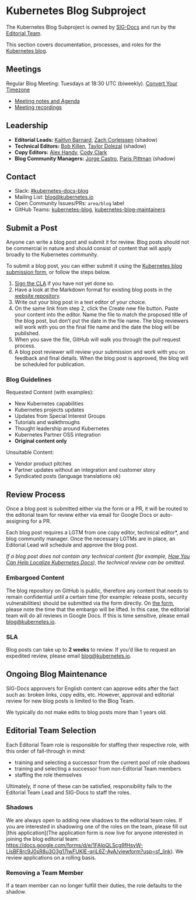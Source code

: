 # Kubernetes Blog Subproject

The Kubernetes Blog Subproject is owned by [SIG-Docs](https://github.com/kubernetes/community/tree/master/sig-docs) and run by the [Editorial Team](#leadership).

This section covers documentation, processes, and roles for the [Kubernetes blog](https://kubernetes.io/blog/).

## Meetings

Regular Blog Meeting: Tuesdays at 18:30 UTC (biweekly). [Convert Your Timezone](http://www.thetimezoneconverter.com/?t=18:30&tz=UTC)

- [Meeting notes and Agenda](https://docs.google.com/document/d/1W5MKkaQGd3YKKZINzj1tJAQbql5R_Y4KAHlFNsJ44Bc/edit?usp=sharing)
- [Meeting recordings](https://www.youtube.com/playlist?list=PL69nYSiGNLP3b5hlx0YV7Lo7DtckM84y8)

## Leadership

- **Editorial Leads:** [Kaitlyn Barnard](https://github.com/kbarnard10), [Zach Corleissen](https://github.com/zacharysarah) (shadow)
- **Technical Editors:** [Bob Killen](https://github.com/mrbobbytables), [Taylor Dolezal](https://github.com/onlydole) (shadow)
- **Copy Editors:** [Alex Handy](https://github.com/vonguard), [Cody Clark](https://github.com/cody-clark)
- **Blog Community Managers:** [Jorge Castro](https://github.com/castrojo), [Paris Pittman](https://github.com/parispittman) (shadow)

## Contact

- Slack: [#kubernetes-docs-blog](https://kubernetes.slack.com/messages/CJDHVD54J)
- Mailing List: [blog@kubernetes.io](mailto:blog@kubernetes.io)
- Open Community Issues/PRs: `area/blog` label
- GitHub Teams: [kubernetes-blog](https://github.com/orgs/kubernetes/teams/kubernetes-blog), [kubernetes-blog-maintainers](https://github.com/orgs/kubernetes/teams/kubernetes-blog-maintainers)

## Submit a Post

Anyone can write a blog post and submit it for review. Blog posts should not be commercial in nature and should consist of content that will apply broadly to the Kubernetes community.

To submit a blog post, you can either submit it using the [Kubernetes blog submission form](https://docs.google.com/forms/d/e/1FAIpQLSch_phFYMTYlrTDuYziURP6nLMijoXx_f7sLABEU5gWBtxJHQ/viewform), or follow the steps below.

1. [Sign the CLA](https://kubernetes.io/docs/contribute/start/#sign-the-cla) if you have not yet done so.
1. Have a look at the Markdown format for existing blog posts in the [website repository](https://github.com/kubernetes/website/tree/master/content/en/blog/_posts).
1. Write out your blog post in a text editor of your choice.
1. On the same link from step 2, click the Create new file button. Paste your content into the editor. Name the file to match the proposed title of the blog post, but don’t put the date in the file name. The blog reviewers will work with you on the final file name and the date the blog will be published.
1. When you save the file, GitHub will walk you through the pull request process.
1. A blog post reviewer will review your submission and work with you on feedback and final details. When the blog post is approved, the blog will be scheduled for publication.

### Blog Guidelines

Requested Content (with examples):

- New Kubernetes capabilities
- Kubernetes projects updates
- Updates from Special Interest Groups
- Tutorials and walkthroughs
- Thought leadership around Kubernetes
- Kubernetes Partner OSS integration
- **Original content only**

Unsuitable Content:

- Vendor product pitches
- Partner updates without an integration and customer story
- Syndicated posts (language translations ok)

## Review Process

Once a blog post is submitted either via the form or a PR, it will be routed to the editorial team for review either via email for Google Docs or auto-assigning for a PR.

Each blog post requires a LGTM from one copy editor, technical editor\*, and blog community manager. Once the necessary LGTMs are in place, an Editorial Lead will schedule and approve the blog post.

_If a blog post does not contain any technical content (for example, [How You Can Help Localize Kubernetes Docs](https://kubernetes.io/blog/2019/04/26/how-you-can-help-localize-kubernetes-docs/)), the technical review can be omitted._

### Embargoed Content

The blog repository on GitHub is public, therefore any content that needs to remain confidential until a certain time (for example: release posts, security vulnerabilities) should be submitted via the form directly. On [the form](https://docs.google.com/forms/d/e/1FAIpQLSch_phFYMTYlrTDuYziURP6nLMijoXx_f7sLABEU5gWBtxJHQ/viewform), please note the time that the embargo will be lifted. In this case, the editorial team will do all reviews in Google Docs. If this is time sensitive, please email [blog@kubernetes.io](mailto:blog@kubernetes.io).

### SLA

Blog posts can take up to **2 weeks** to review. If you’d like to request an expedited review, please email [blog@kubernetes.io](mailto:blog@kubernetes.io).

## Ongoing Blog Maintenance

SIG-Docs approvers for English content can approve edits after the fact such as: broken links, copy edits, etc. However, approval and editorial review for new blog posts is limited to the Blog Team.

We typically do not make edits to blog posts more than 1 years old.

## Editorial Team Selection

Each Editorial Team role is responsible for staffing their respective role, with this order of fall-through in mind:

- training and selecting a successor from the current pool of role shadows
- training and selecting a successor from non-Editorial Team members
- staffing the role themselves

Ultimately, if none of these can be satisfied, responsibility falls to the Editorial Team Lead and SIG-Docs to staff the roles.

### Shadows

We are always open to adding new shadows to the editorial team roles. If you are interested in shadowing one of the roles on the team, please fill out [this application](The application form is now live for anyone interested in joining the blog editorial team: https://docs.google.com/forms/d/e/1FAIpQLScg9fHsyW-LlsBF8rc9J0sR8u3O3g17lwFUKIE-qrjL6Z-AyA/viewform?usp=sf_link). We review applications on a rolling basis.

### Removing a Team Member

If a team member can no longer fulfill their duties, the role defaults to the shadow.

